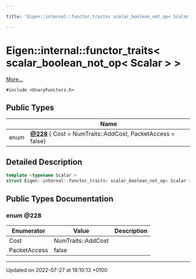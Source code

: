 ```yaml
---

title: "Eigen::internal::functor_traits< scalar_boolean_not_op< Scalar > >"

---
```


# Eigen::internal::functor_traits< scalar_boolean_not_op< Scalar > >



 [More...](#detailed-description)


`#include <UnaryFunctors.h>`

## Public Types

|                | Name           |
| -------------- | -------------- |
| enum| **[@228](http://example.org/classes/structeigen_1_1internal_1_1functor__traits_3_01scalar__boolean__not__op_3_01scalar_01_4_01_4/#enum-@228)** { Cost = NumTraits<bool>::AddCost, PacketAccess = false} |

## Detailed Description

```cpp
template <typename Scalar >
struct Eigen::internal::functor_traits< scalar_boolean_not_op< Scalar > >;
```

## Public Types Documentation

### enum @228

| Enumerator | Value | Description |
| ---------- | ----- | ----------- |
| Cost | NumTraits<bool>::AddCost|   |
| PacketAccess | false|   |




-------------------------------

Updated on 2022-07-27 at 19:10:13 +0100